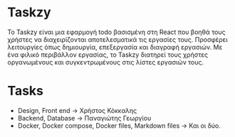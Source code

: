 # Taskzy
Το Taskzy είναι μια εφαρμογή todo βασισμένη στη React που βοηθά τους χρήστες να διαχειρίζονται αποτελεσματικά τις εργασίες τους. Προσφέρει λειτουργίες όπως δημιουργία, επεξεργασία και διαγραφή εργασιών. Με ένα φιλικό περιβάλλον εργασίας, το Taskzy διατηρεί τους χρήστες οργανωμένους και συγκεντρωμένους στις λίστες εργασιών τους.

# Tasks

+ Design, Front end -> Χρήστος Κόκκαλης
+ Backend, Database -> Παναγιώτης Γεωργίου
+ Docker, Docker compose, Docker files, Markdown files -> Και οι δύο.
